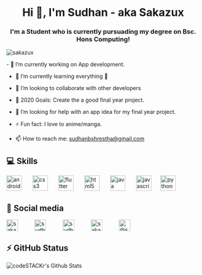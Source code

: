 
<h1 align="center">Hi 👋, I'm Sudhan - aka Sakazux</h1>
<h3 align="center">I'm a Student who is currently pursuading my degree on Bsc. Hons Computing!</h3>

<p align="left"> <img src="https://komarev.com/ghpvc/?username=sakazux" alt="sakazux" /> </p>
- 🔭 I’m currently working on App development.

- 🌱 I’m currently learning everything 🤣

- 👯 I’m looking to collaborate with other developers

- 🥅 2020 Goals: Create the a good final year project.

- 🤔 I’m looking for help with an app idea for my final year project.

- ⚡ Fun fact: I love to anime/manga.

- 📫 How to reach me: sudhanbshrestha@gmail.com


<!-- BLOG-POST-LIST:START -->
<!-- BLOG-POST-LIST:END -->
## :computer: Skills

<p align="left">
  <img src="https://devicons.github.io/devicon/devicon.git/icons/android/android-original-wordmark.svg" alt="android" width="40" height="40"/> &nbsp;&nbsp;&nbsp;&nbsp;&nbsp; 
  <img src="https://devicons.github.io/devicon/devicon.git/icons/css3/css3-original-wordmark.svg" alt="css3" width="40" height="40"/> &nbsp;&nbsp;&nbsp;&nbsp;&nbsp;
  <img src="https://www.vectorlogo.zone/logos/flutterio/flutterio-icon.svg" alt="flutter" width="40" height="40"/> &nbsp;&nbsp;&nbsp;&nbsp;&nbsp;
  <img src="https://devicons.github.io/devicon/devicon.git/icons/html5/html5-original-wordmark.svg" alt="html5" width="40" height="40"/> &nbsp;&nbsp;&nbsp;&nbsp;&nbsp;
  <img src="https://devicons.github.io/devicon/devicon.git/icons/java/java-original-wordmark.svg" alt="java" width="40" height="40"/> &nbsp;&nbsp;&nbsp;&nbsp;&nbsp;
  <img src="https://devicons.github.io/devicon/devicon.git/icons/javascript/javascript-original.svg" alt="javascript" width="40" height="40"/>&nbsp;&nbsp;&nbsp;&nbsp;&nbsp;
  <img src="https://devicons.github.io/devicon/devicon.git/icons/python/python-original.svg" alt="python" width="40" height="40"/>&nbsp;&nbsp;&nbsp;&nbsp;&nbsp;
</p>


## :link: Social media

<p align="left">
<a href="https://twitter.com/sakazux" target="blank"><img align="center" src="https://cdn.jsdelivr.net/npm/simple-icons@3.0.1/icons/twitter.svg" alt="sakazux" height="30" width="30" /></a>&nbsp;&nbsp;&nbsp;&nbsp;&nbsp;&nbsp;&nbsp;&nbsp;&nbsp;&nbsp;
<a href="https://www.linkedin.com/in/sudhan-shrestha-a63254194" target="blank"><img align="center" src="https://cdn.jsdelivr.net/npm/simple-icons@3.0.1/icons/linkedin.svg" alt="sudhan shrestha" height="30" width="30" /></a>&nbsp;&nbsp;&nbsp;&nbsp;&nbsp;&nbsp;&nbsp;&nbsp;&nbsp;&nbsp;
<a href="https://www.facebook.com/sudhanbshr/" target="blank"><img align="center" src="https://cdn.jsdelivr.net/npm/simple-icons@3.0.1/icons/facebook.svg" alt="sudhan shrestha" height="30" width="30" /></a>&nbsp;&nbsp;&nbsp;&nbsp;&nbsp;&nbsp;&nbsp;&nbsp;&nbsp;&nbsp;
<a href="https://instagram.com/sakazux" target="blank"><img align="center" src="https://cdn.jsdelivr.net/npm/simple-icons@3.0.1/icons/instagram.svg" alt="sakazux" height="30" width="30" /></a>&nbsp;&nbsp;&nbsp;&nbsp;&nbsp;&nbsp;&nbsp;&nbsp;&nbsp;&nbsp;
<a href="https://medium.com/@sudhanbshrestha" target="blank"><img align="center" src="https://cdn.jsdelivr.net/npm/simple-icons@3.0.1/icons/medium.svg" alt="@sudhanbshrestha" height="30" width="30" /></a>&nbsp;&nbsp;&nbsp;&nbsp;&nbsp;&nbsp;&nbsp;&nbsp;&nbsp;&nbsp;
</p>

## :zap: GitHub Status 
  <img align="left" alt="codeSTACKr's Github Stats" src="https://github-readme-stats.sakazux.vercel.app/api?username=sakazux&show_icons=true&hide_border=true" />



